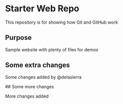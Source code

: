 # Starter Web Repo

This repository is for showing how Git and GitHub work

## Purpose

Sample website with plenty of files for demos

## Some extra changes

Some changes added by @delasierra

## Some more changes

More changes added
